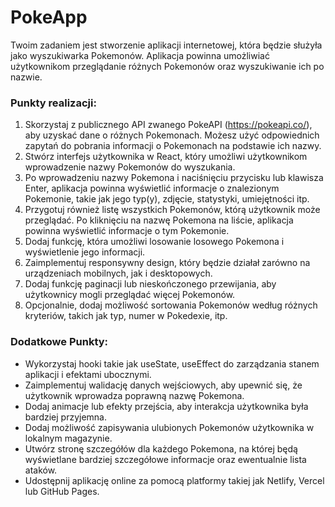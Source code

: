 # PokeApp

Twoim zadaniem jest stworzenie aplikacji internetowej, która będzie służyła jako wyszukiwarka Pokemonów. Aplikacja powinna umożliwiać użytkownikom przeglądanie różnych Pokemonów oraz wyszukiwanie ich po nazwie.

### Punkty realizacji:
1. Skorzystaj z publicznego API zwanego PokeAPI (https://pokeapi.co/), aby uzyskać dane o różnych Pokemonach. Możesz użyć odpowiednich zapytań do pobrania informacji o Pokemonach na podstawie ich nazwy.
2. Stwórz interfejs użytkownika w React, który umożliwi użytkownikom wprowadzenie nazwy Pokemonów do wyszukania.
3. Po wprowadzeniu nazwy Pokemona i naciśnięciu przycisku lub klawisza Enter, aplikacja powinna wyświetlić informacje o znalezionym Pokemonie, takie jak jego typ(y), zdjęcie, statystyki, umiejętności itp.
4. Przygotuj również listę wszystkich Pokemonów, którą użytkownik może przeglądać. Po kliknięciu na nazwę Pokemona na liście, aplikacja powinna wyświetlić informacje o tym Pokemonie.
5. Dodaj funkcję, która umożliwi losowanie losowego Pokemona i wyświetlenie jego informacji.
6. Zaimplementuj responsywny design, który będzie działał zarówno na urządzeniach mobilnych, jak i desktopowych.
7. Dodaj funkcję paginacji lub nieskończonego przewijania, aby użytkownicy mogli przeglądać więcej Pokemonów.
8. Opcjonalnie, dodaj możliwość sortowania Pokemonów według różnych kryteriów, takich jak typ, numer w Pokedexie, itp.

### Dodatkowe Punkty:
- Wykorzystaj hooki takie jak useState, useEffect do zarządzania stanem aplikacji i efektami ubocznymi.
- Zaimplementuj walidację danych wejściowych, aby upewnić się, że użytkownik wprowadza poprawną nazwę Pokemona.
- Dodaj animacje lub efekty przejścia, aby interakcja użytkownika była bardziej przyjemna.
- Dodaj możliwość zapisywania ulubionych Pokemonów użytkownika w lokalnym magazynie.
- Utwórz stronę szczegółów dla każdego Pokemona, na której będą wyświetlane bardziej szczegółowe informacje oraz ewentualnie lista ataków.
- Udostępnij aplikację online za pomocą platformy takiej jak Netlify, Vercel lub GitHub Pages.
